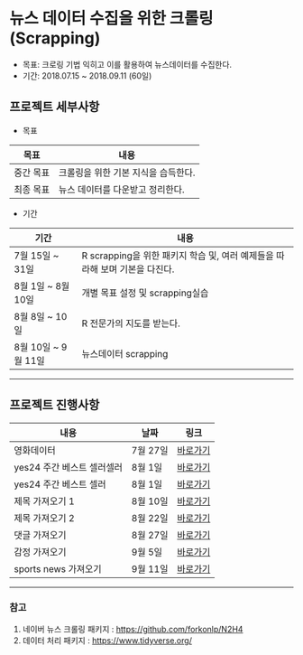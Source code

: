 # 뉴스 데이터 수집을 위한 크롤링(Scrapping)


* 목표: 크로링 기법 익히고 이를 활용하여 뉴스데이터를 수집한다.
* 기간: 2018.07.15 ~ 2018.09.11 (60일)

## 프로젝트 세부사항

* 목표

|목표|내용|
|---|---|
|중간 목표| 크롤링을 위한 기본 지식을 습득한다.|
|최종 목표| 뉴스 데이터를 다운받고 정리한다.|

* 기간

|기간|내용|
|---|---|
|7월 15일 ~ 31일| R scrapping을 위한 패키지 학습 및, 여러 예제들을 따라해 보며 기본을 다진다.|
|8월 1일 ~ 8월 10일| 개별 목표 설정 및 scrapping실습|
|8월 8일 ~ 10일| R 전문가의 지도를 받는다.|
|8월 10일 ~ 9월 11일| 뉴스데이터 scrapping|

---
## 프로젝트 진행사항
|내용|날짜|링크|
|---|---|---|
|영화데이터|7월 27일|[바로가기](https://github.com/Whiletrue607/weatherdata/blob/master/code/2018.07.27%20%EC%98%81%ED%99%94%EB%8D%B0%EC%9D%B4%ED%84%B0)|
|yes24 주간 베스트 셀러셀러|8월 1일|[바로가기](https://github.com/Whiletrue607/weatherdata/blob/master/code/2018.08.01%20%EC%9D%BC%EB%B3%84%20%EB%B2%A0%EC%8A%A4%ED%8A%B8%EC%85%80%EB%9F%AC%20%EB%8D%B0%EC%9D%B4%ED%84%B0(function).txt)|
|yes24 주간 베스트 셀러|8월 1일|[바로가기](https://github.com/Whiletrue607/weatherdata/blob/master/code/2018.08.01%20%EC%A3%BC%EA%B0%84%20%EB%B2%A0%EC%8A%A4%ED%8A%B8%EC%85%80%EB%9F%AC%20%EB%8D%B0%EC%9D%B4%ED%84%B0.txt)|
|제목 가져오기 1|8월 10일|[바로가기](https://github.com/Whiletrue607/weatherdata/blob/master/code/2018.08.10%20%EC%A0%9C%EB%AA%A9%EA%B0%80%EC%A0%B8%EC%98%A4%EA%B8%B0)|
|제목 가져오기 2|8월 22일|[바로가기](https://github.com/Whiletrue607/weatherdata/blob/master/code/2018.08.22%20%EC%A0%9C%EB%AA%A9%EA%B0%80%EC%A0%B8%EC%98%A4%EA%B8%B02)|
|댓글 가져오기|8월 27일|[바로가기](https://github.com/Whiletrue607/weatherdata/blob/master/code/2018.08.27%20%EB%8C%93%EA%B8%80%EA%B0%80%EC%A0%B8%EC%98%A4%EA%B8%B0)|
|감정 가져오기|9월 5일|[바로가기](https://github.com/Whiletrue607/weatherdata/blob/master/code/2018.09.05%20%EA%B0%90%EC%A0%95%20%EA%B0%80%EC%A0%B8%EC%98%A4%EA%B8%B0)|
|sports news 가져오기|9월 11일|[바로가기](https://github.com/Whiletrue607/weatherdata/blob/master/code/2018.09.11%20sports%20news%20%EA%B0%80%EC%A0%B8%EC%98%A4%EA%B8%B0)|


---
### 참고
1. 네이버 뉴스 크롤링 패키지 : https://github.com/forkonlp/N2H4
2. 데이터 처리 패키지 : https://www.tidyverse.org/
